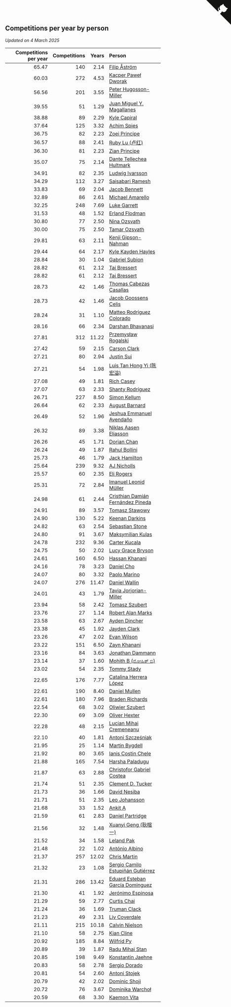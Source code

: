 ## Competitions per year by person

*Updated on  4 March 2025*

| Competitions per year | Competitions | Years | Person |
| ---: | ---: | ---: | :--- |
| 65.47 | 140 | 2.14 | [Filip Åström](https://www.worldcubeassociation.org/persons/2023ASTR01) |
| 60.03 | 272 | 4.53 | [Kacper Paweł Dworak](https://www.worldcubeassociation.org/persons/2020DWOR01) |
| 56.56 | 201 | 3.55 | [Peter Hugosson-Miller](https://www.worldcubeassociation.org/persons/2021HUGO01) |
| 39.55 | 51 | 1.29 | [Juan Miguel Y. Magallanes](https://www.worldcubeassociation.org/persons/2023MAGA09) |
| 38.88 | 89 | 2.29 | [Kyle Capiral](https://www.worldcubeassociation.org/persons/2022CAPI02) |
| 37.64 | 125 | 3.32 | [Achim Spies](https://www.worldcubeassociation.org/persons/2021SPIE01) |
| 36.75 | 82 | 2.23 | [Zoei Principe](https://www.worldcubeassociation.org/persons/2022PRIN09) |
| 36.57 | 88 | 2.41 | [Ruby Lu (卢红)](https://www.worldcubeassociation.org/persons/2022LURU01) |
| 36.30 | 81 | 2.23 | [Zian Principe](https://www.worldcubeassociation.org/persons/2022PRIN08) |
| 35.07 | 75 | 2.14 | [Dante Tellechea Hultmark](https://www.worldcubeassociation.org/persons/2023HULT01) |
| 34.91 | 82 | 2.35 | [Ludwig Ivarsson](https://www.worldcubeassociation.org/persons/2022IVAR01) |
| 34.29 | 112 | 3.27 | [Saisabari Ramesh](https://www.worldcubeassociation.org/persons/2021RAME01) |
| 33.83 | 69 | 2.04 | [Jacob Bennett](https://www.worldcubeassociation.org/persons/2023BENN04) |
| 32.89 | 86 | 2.61 | [Michael Amarello](https://www.worldcubeassociation.org/persons/2022AMAR09) |
| 32.25 | 248 | 7.69 | [Luke Garrett](https://www.worldcubeassociation.org/persons/2017GARR05) |
| 31.53 | 48 | 1.52 | [Erland Flodman](https://www.worldcubeassociation.org/persons/2023FLOD01) |
| 30.80 | 77 | 2.50 | [Nina Ozsvath](https://www.worldcubeassociation.org/persons/2022OZSV03) |
| 30.00 | 75 | 2.50 | [Tamar Ozsvath](https://www.worldcubeassociation.org/persons/2022OZSV04) |
| 29.81 | 63 | 2.11 | [Kenji Gipson-Nahman](https://www.worldcubeassociation.org/persons/2023GIPS01) |
| 29.44 | 64 | 2.17 | [Kyle Kayden Hayles](https://www.worldcubeassociation.org/persons/2022HAYL02) |
| 28.84 | 30 | 1.04 | [Gabriel Subion](https://www.worldcubeassociation.org/persons/2024SUBI01) |
| 28.82 | 61 | 2.12 | [Taj Bressert](https://www.worldcubeassociation.org/persons/2023BRES01) |
| 28.82 | 61 | 2.12 | [Taj Bressert](https://www.worldcubeassociation.org/persons/2023BRES01) |
| 28.73 | 42 | 1.46 | [Thomas Cabezas Casallas](https://www.worldcubeassociation.org/persons/2023CASA08) |
| 28.73 | 42 | 1.46 | [Jacob Goossens Celis](https://www.worldcubeassociation.org/persons/2023CELI06) |
| 28.24 | 31 | 1.10 | [Matteo Rodríguez Colorado](https://www.worldcubeassociation.org/persons/2024COLO04) |
| 28.16 | 66 | 2.34 | [Darshan Bhavanasi](https://www.worldcubeassociation.org/persons/2022BHAV01) |
| 27.81 | 312 | 11.22 | [Przemysław Rogalski](https://www.worldcubeassociation.org/persons/2013ROGA02) |
| 27.42 | 59 | 2.15 | [Carson Clark](https://www.worldcubeassociation.org/persons/2023CLAR02) |
| 27.21 | 80 | 2.94 | [Justin Sui](https://www.worldcubeassociation.org/persons/2022SUIJ01) |
| 27.21 | 54 | 1.98 | [Luis Tan Hong Yi (陈宏溢)](https://www.worldcubeassociation.org/persons/2023YILU01) |
| 27.08 | 49 | 1.81 | [Rich Casey](https://www.worldcubeassociation.org/persons/2023CASE06) |
| 27.07 | 63 | 2.33 | [Shanty Rodríguez](https://www.worldcubeassociation.org/persons/2022CUBI01) |
| 26.71 | 227 | 8.50 | [Simon Kellum](https://www.worldcubeassociation.org/persons/2016KELL12) |
| 26.64 | 62 | 2.33 | [August Barnard](https://www.worldcubeassociation.org/persons/2022BARN21) |
| 26.49 | 52 | 1.96 | [Jeshua Emmanuel Avendaño](https://www.worldcubeassociation.org/persons/2023AVEN01) |
| 26.32 | 89 | 3.38 | [Niklas Aasen Eliasson](https://www.worldcubeassociation.org/persons/2021ELIA01) |
| 26.26 | 45 | 1.71 | [Dorian Chan](https://www.worldcubeassociation.org/persons/2023DORI01) |
| 26.24 | 49 | 1.87 | [Rahul Bollini](https://www.worldcubeassociation.org/persons/2023BOLL01) |
| 25.73 | 46 | 1.79 | [Jack Hamilton](https://www.worldcubeassociation.org/persons/2023HAMI08) |
| 25.64 | 239 | 9.32 | [AJ Nicholls](https://www.worldcubeassociation.org/persons/2015NICH04) |
| 25.57 | 60 | 2.35 | [Eli Rogers](https://www.worldcubeassociation.org/persons/2022ROGE05) |
| 25.31 | 72 | 2.84 | [Imanuel Leonid Müller](https://www.worldcubeassociation.org/persons/2022MULL02) |
| 24.98 | 61 | 2.44 | [Cristhian Damián Fernández Pineda](https://www.worldcubeassociation.org/persons/2022PINE05) |
| 24.91 | 89 | 3.57 | [Tomasz Stawowy](https://www.worldcubeassociation.org/persons/2021STAW01) |
| 24.90 | 130 | 5.22 | [Keenan Darkins](https://www.worldcubeassociation.org/persons/2019DARK02) |
| 24.82 | 63 | 2.54 | [Sebastian Stone](https://www.worldcubeassociation.org/persons/2022STON09) |
| 24.80 | 91 | 3.67 | [Maksymilian Kulas](https://www.worldcubeassociation.org/persons/2021KULA02) |
| 24.78 | 232 | 9.36 | [Carter Kucala](https://www.worldcubeassociation.org/persons/2015KUCA01) |
| 24.75 | 50 | 2.02 | [Lucy Grace Bryson](https://www.worldcubeassociation.org/persons/2023BRYS01) |
| 24.61 | 160 | 6.50 | [Hassan Khanani](https://www.worldcubeassociation.org/persons/2018KHAN26) |
| 24.16 | 78 | 3.23 | [Daniel Cho](https://www.worldcubeassociation.org/persons/2021CHOD01) |
| 24.07 | 80 | 3.32 | [Paolo Marino](https://www.worldcubeassociation.org/persons/2021MARI04) |
| 24.07 | 276 | 11.47 | [Daniel Wallin](https://www.worldcubeassociation.org/persons/2013WALL03) |
| 24.01 | 43 | 1.79 | [Tavia Jorjorian-Miller](https://www.worldcubeassociation.org/persons/2023JORJ01) |
| 23.94 | 58 | 2.42 | [Tomasz Szubert](https://www.worldcubeassociation.org/persons/2022SZUB02) |
| 23.76 | 27 | 1.14 | [Robert Alan Marks](https://www.worldcubeassociation.org/persons/2024MARK03) |
| 23.58 | 63 | 2.67 | [Ayden Dincher](https://www.worldcubeassociation.org/persons/2022DINC01) |
| 23.38 | 45 | 1.92 | [Jayden Clark](https://www.worldcubeassociation.org/persons/2023CLAR13) |
| 23.26 | 47 | 2.02 | [Evan Wilson](https://www.worldcubeassociation.org/persons/2023WILS11) |
| 23.22 | 151 | 6.50 | [Zayn Khanani](https://www.worldcubeassociation.org/persons/2018KHAN28) |
| 23.16 | 84 | 3.63 | [Jonathan Dammann](https://www.worldcubeassociation.org/persons/2021DAMM01) |
| 23.14 | 37 | 1.60 | [Mohith B (ಮೋಹಿತ್ ಬಿ)](https://www.worldcubeassociation.org/persons/2023BMOH01) |
| 23.02 | 54 | 2.35 | [Tommy Stady](https://www.worldcubeassociation.org/persons/2022STAD01) |
| 22.65 | 176 | 7.77 | [Catalina Herrera López](https://www.worldcubeassociation.org/persons/2017LOPE31) |
| 22.61 | 190 | 8.40 | [Daniel Mullen](https://www.worldcubeassociation.org/persons/2016MULL04) |
| 22.61 | 180 | 7.96 | [Braden Richards](https://www.worldcubeassociation.org/persons/2017RICH02) |
| 22.54 | 68 | 3.02 | [Oliwier Szubert](https://www.worldcubeassociation.org/persons/2022SZUB01) |
| 22.30 | 69 | 3.09 | [Oliver Hexter](https://www.worldcubeassociation.org/persons/2022HEXT01) |
| 22.28 | 48 | 2.15 | [Lucian Mihai Cremeneanu](https://www.worldcubeassociation.org/persons/2023CREM01) |
| 22.10 | 40 | 1.81 | [Antoni Szcześniak](https://www.worldcubeassociation.org/persons/2023SZCZ04) |
| 21.95 | 25 | 1.14 | [Martin Bygdell](https://www.worldcubeassociation.org/persons/2024BYGD01) |
| 21.92 | 80 | 3.65 | [Ianis Costin Chele](https://www.worldcubeassociation.org/persons/2021CHEL01) |
| 21.88 | 165 | 7.54 | [Harsha Paladugu](https://www.worldcubeassociation.org/persons/2017PALA08) |
| 21.87 | 63 | 2.88 | [Christofor Gabriel Costea](https://www.worldcubeassociation.org/persons/2022COST03) |
| 21.74 | 51 | 2.35 | [Clement D. Tucker](https://www.worldcubeassociation.org/persons/2022TUCK09) |
| 21.73 | 36 | 1.66 | [David Nesiba](https://www.worldcubeassociation.org/persons/2023NESI01) |
| 21.71 | 51 | 2.35 | [Leo Johansson](https://www.worldcubeassociation.org/persons/2022JOHA08) |
| 21.68 | 33 | 1.52 | [Ankit A](https://www.worldcubeassociation.org/persons/2023AANK01) |
| 21.59 | 61 | 2.83 | [Daniel Partridge](https://www.worldcubeassociation.org/persons/2022PART02) |
| 21.56 | 32 | 1.48 | [Xuanyi Geng (耿暄一)](https://www.worldcubeassociation.org/persons/2023GENG02) |
| 21.52 | 34 | 1.58 | [Leland Pak](https://www.worldcubeassociation.org/persons/2023PAKL02) |
| 21.48 | 22 | 1.02 | [António Albino](https://www.worldcubeassociation.org/persons/2024ALBI01) |
| 21.37 | 257 | 12.02 | [Chris Martin](https://www.worldcubeassociation.org/persons/2013MART03) |
| 21.32 | 23 | 1.08 | [Sergio Camilo Estupiñán Gutiérrez](https://www.worldcubeassociation.org/persons/2024GUTI02) |
| 21.31 | 286 | 13.42 | [Eduard Esteban García Domínguez](https://www.worldcubeassociation.org/persons/2011EDUA01) |
| 21.30 | 41 | 1.92 | [Jerónimo Espinosa](https://www.worldcubeassociation.org/persons/2023ESPI07) |
| 21.29 | 59 | 2.77 | [Curtis Chai](https://www.worldcubeassociation.org/persons/2022CHAI02) |
| 21.24 | 36 | 1.69 | [Truman Clack](https://www.worldcubeassociation.org/persons/2023CLAC02) |
| 21.23 | 49 | 2.31 | [Liv Coverdale](https://www.worldcubeassociation.org/persons/2022COVE02) |
| 21.11 | 215 | 10.18 | [Calvin Nielson](https://www.worldcubeassociation.org/persons/2014NIEL03) |
| 21.10 | 58 | 2.75 | [Kian Cline](https://www.worldcubeassociation.org/persons/2022CLIN01) |
| 20.92 | 185 | 8.84 | [Wilfrid Py](https://www.worldcubeassociation.org/persons/2016PYWI01) |
| 20.89 | 39 | 1.87 | [Radu Mihai Stan](https://www.worldcubeassociation.org/persons/2023STAN09) |
| 20.85 | 198 | 9.49 | [Konstantin Jaehne](https://www.worldcubeassociation.org/persons/2015JAEH01) |
| 20.83 | 58 | 2.78 | [Sergio Dorado](https://www.worldcubeassociation.org/persons/2022CORR05) |
| 20.81 | 54 | 2.60 | [Antoni Stojek](https://www.worldcubeassociation.org/persons/2022STOJ03) |
| 20.79 | 42 | 2.02 | [Dominic Shoji](https://www.worldcubeassociation.org/persons/2023SHOJ01) |
| 20.72 | 76 | 3.67 | [Dominika Warchoł](https://www.worldcubeassociation.org/persons/2021WARC01) |
| 20.59 | 68 | 3.30 | [Kaemon Vita](https://www.worldcubeassociation.org/persons/2021VITA01) |


<a href="https://github.com/jonatanklosko/wca_statistics" class="github-corner" aria-label="View source on Github"><svg width="80" height="80" viewBox="0 0 250 250" style="fill:#151513; color:#fff; position: absolute; top: 0; border: 0; right: 0;" aria-hidden="true"><path d="M0,0 L115,115 L130,115 L142,142 L250,250 L250,0 Z"></path><path d="M128.3,109.0 C113.8,99.7 119.0,89.6 119.0,89.6 C122.0,82.7 120.5,78.6 120.5,78.6 C119.2,72.0 123.4,76.3 123.4,76.3 C127.3,80.9 125.5,87.3 125.5,87.3 C122.9,97.6 130.6,101.9 134.4,103.2" fill="currentColor" style="transform-origin: 130px 106px;" class="octo-arm"></path><path d="M115.0,115.0 C114.9,115.1 118.7,116.5 119.8,115.4 L133.7,101.6 C136.9,99.2 139.9,98.4 142.2,98.6 C133.8,88.0 127.5,74.4 143.8,58.0 C148.5,53.4 154.0,51.2 159.7,51.0 C160.3,49.4 163.2,43.6 171.4,40.1 C171.4,40.1 176.1,42.5 178.8,56.2 C183.1,58.6 187.2,61.8 190.9,65.4 C194.5,69.0 197.7,73.2 200.1,77.6 C213.8,80.2 216.3,84.9 216.3,84.9 C212.7,93.1 206.9,96.0 205.4,96.6 C205.1,102.4 203.0,107.8 198.3,112.5 C181.9,128.9 168.3,122.5 157.7,114.1 C157.9,116.9 156.7,120.9 152.7,124.9 L141.0,136.5 C139.8,137.7 141.6,141.9 141.8,141.8 Z" fill="currentColor" class="octo-body"></path></svg></a><style>.github-corner:hover .octo-arm{animation:octocat-wave 560ms ease-in-out}@keyframes octocat-wave{0%,100%{transform:rotate(0)}20%,60%{transform:rotate(-25deg)}40%,80%{transform:rotate(10deg)}}@media (max-width:500px){.github-corner:hover .octo-arm{animation:none}.github-corner .octo-arm{animation:octocat-wave 560ms ease-in-out}}</style>
